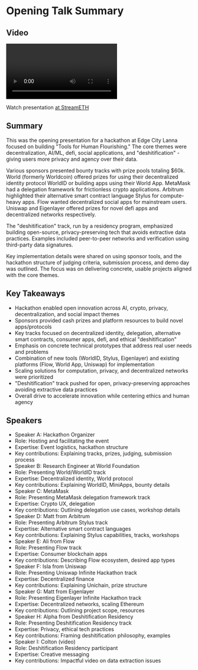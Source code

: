 # Opening Talk Summary

## Video
<video id="video" controls></video>
<script src="https://vod-cdn.lp-playback.studio/raw/jxf4iblf6wlsyor6526t4tcmtmqa/catalyst-vod-com/hls/1a97fb9rozks7zgl/index.m3u8"></script>
<script>
  var video = document.getElementById('video');
  var videoSrc = 'https://vod-cdn.lp-playback.studio/raw/jxf4iblf6wlsyor6526t4tcmtmqa/catalyst-vod-com/hls/1a97fb9rozks7zgl/index.m3u8';
  if (Hls.isSupported()) {
    var hls = new Hls();
    hls.loadSource(videoSrc);
    hls.attachMedia(video);
  }
  else if (video.canPlayType('application/vnd.apple.mpegurl')) {
    video.src = videoSrc;
  }
</script>

Watch presentation [at StreamETH](https://streameth.org/edge_city/watch?session=6726e58cf861dff0951e2512)

## Summary
This was the opening presentation for a hackathon at Edge City Lanna focused on building "Tools for Human Flourishing." The core themes were decentralization, AI/ML, defi, social applications, and "deshitification" - giving users more privacy and agency over their data.

Various sponsors presented bounty tracks with prize pools totaling $60k. World (formerly Worldcoin) offered prizes for using their decentralized identity protocol WorldID or building apps using their World App. MetaMask had a delegation framework for frictionless crypto applications. Arbitrum highlighted their alternative smart contract language Stylus for compute-heavy apps. Flow wanted decentralized social apps for mainstream users. Uniswap and Eigenlayer offered prizes for novel defi apps and decentralized networks respectively.

The "deshitification" track, run by a residency program, emphasized building open-source, privacy-preserving tech that avoids extractive data practices. Examples included peer-to-peer networks and verification using third-party data signatures.

Key implementation details were shared on using sponsor tools, and the hackathon structure of judging criteria, submission process, and demo day was outlined. The focus was on delivering concrete, usable projects aligned with the core themes.

## Key Takeaways
- Hackathon enabled open innovation across AI, crypto, privacy, decentralization, and social impact themes
- Sponsors provided cash prizes and platform resources to build novel apps/protocols
- Key tracks focused on decentralized identity, delegation, alternative smart contracts, consumer apps, defi, and ethical "deshitification"
- Emphasis on concrete technical prototypes that address real user needs and problems
- Combination of new tools (WorldID, Stylus, Eigenlayer) and existing platforms (Flow, World App, Uniswap) for implementation
- Scaling solutions for computation, privacy, and decentralized networks were prioritized
- "Deshitification" track pushed for open, privacy-preserving approaches avoiding extractive data practices
- Overall drive to accelerate innovation while centering ethics and human agency

## Speakers
- Speaker A: Hackathon Organizer
- Role: Hosting and facilitating the event
- Expertise: Event logistics, hackathon structure
- Key contributions: Explaining tracks, prizes, judging, submission process
- Speaker B: Research Engineer at World Foundation
- Role: Presenting World/WorldID track
- Expertise: Decentralized identity, World protocol
- Key contributions: Explaining WorldID, MiniApps, bounty details
- Speaker C: MetaMask
- Role: Presenting MetaMask delegation framework track
- Expertise: Crypto UX, delegation
- Key contributions: Outlining delegation use cases, workshop details
- Speaker D: Matt from Arbitrum
- Role: Presenting Arbitrum Stylus track
- Expertise: Alternative smart contract languages
- Key contributions: Explaining Stylus capabilities, tracks, workshops
- Speaker E: Ali from Flow
- Role: Presenting Flow track
- Expertise: Consumer blockchain apps
- Key contributions: Describing Flow ecosystem, desired app types
- Speaker F: Isla from Uniswap
- Role: Presenting Uniswap Infinite Hackathon track
- Expertise: Decentralized finance
- Key contributions: Explaining Unichain, prize structure
- Speaker G: Matt from Eigenlayer
- Role: Presenting Eigenlayer Infinite Hackathon track
- Expertise: Decentralized networks, scaling Ethereum
- Key contributions: Outlining project scope, resources
- Speaker H: Alpha from Deshitification Residency
- Role: Presenting Deshitification Residency track
- Expertise: Privacy, ethical tech practices
- Key contributions: Framing deshitification philosophy, examples
- Speaker I: Colton (video)
- Role: Deshitification Residency participant
- Expertise: Creative messaging
- Key contributions: Impactful video on data extraction issues

